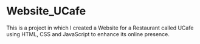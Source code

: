 # Website_UCafe
This is a project in which I created a Website for a Restaurant called UCafe using HTML, CSS and JavaScript to enhance its online presence.
